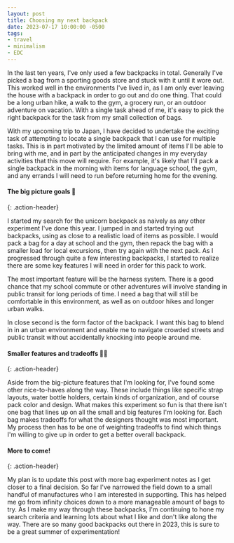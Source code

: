 ```yaml
---
layout: post
title: Choosing my next backpack
date: 2023-07-17 10:00:00 -0500
tags:
- travel
- minimalism
- EDC
---
```


In the last ten years, I've only used a few backpacks in total. Generally I've picked a bag from a sporting goods store and stuck with it until it wore out. This worked well in the environments I've lived in, as I am only ever leaving the house with a backpack in order to go out and do one thing. That could be a long urban hike, a walk to the gym, a grocery run, or an outdoor adventure on vacation. With a single task ahead of me, it's easy to pick the right backpack for the task from my small collection of bags.

With my upcoming trip to Japan, I have decided to undertake the exciting task of attempting to locate a single backpack that I can use for multiple tasks. This is in part motivated by the limited amount of items I'll be able to bring with me, and in part by the anticipated changes in my everyday activities that this move will require. For example, it's likely that I'll pack a single backpack in the morning with items for language school, the gym, and any errands I will need to run before returning home for the evening.

#### The big picture goals 🎒
{: .action-header}

I started my search for the unicorn backpack as naively as any other experiment I've done this year. I jumped in and started trying out backpacks, using as close to a realistic load of items as possible. I would pack a bag for a day at school and the gym, then repack the bag with a smaller load for local excursions, then try again with the next pack. As I progressed through quite a few interesting backpacks, I started to realize there are some key features I will need in order for this pack to work.

The most important feature will be the harness system. There is a good chance that my school commute or other adventures will involve standing in public transit for long periods of time. I need a bag that will still be comfortable in this environment, as well as on outdoor hikes and longer urban walks.

In close second is the form factor of the backpack. I want this bag to blend in in an urban environment and enable me to navigate crowded streets and public transit without accidentally knocking into people around me.

#### Smaller features and tradeoffs 🤝🏻
{: .action-header}

Aside from the big-picture features that I'm looking for, I've found some other nice-to-haves along the way. These include things like specific strap layouts, water bottle holders, certain kinds of organization, and of course pack color and design. What makes this experiment so fun is that there isn't one bag that lines up on all the small and big features I'm looking for. Each bag makes tradeoffs for what the designers thought was most important. My process then has to be one of weighting tradeoffs to find which things I'm willing to give up in order to get a better overall backpack.

#### More to come!
{: .action-header}

My plan is to update this post with more bag experiment notes as I get closer to a final decision. So far I've narrowed the field down to a small handful of manufactures who I am interested in supporting. This has helped me go from infinity choices down to a more manageable amount of bags to try. As I make my way through these backpacks, I'm continuing to hone my search criteria and learning lots about what I like and don't like along the way. There are so many good backpacks out there in 2023, this is sure to be a great summer of experimentation!
